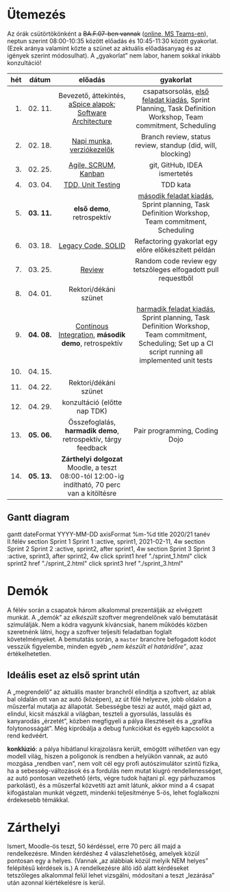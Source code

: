 # Ütemezés

Az órák csütörtökönként a ~~BA.F.07-ben vannak~~ ([online, MS Teams-en](https://teams.microsoft.com/l/team/19%3ac7cf754b3c92495bb1799aa81597d88a%40thread.tacv2/conversations?groupId=a56552c3-1b48-44d8-af21-7ac594aa9009&tenantId=1d6a56fa-705a-4bbc-8004-67a21d5e9b97)), neptun szerint 08:00-10:35 között előadás és 10:45-11:30 között gyakorlat. (Ezek aránya valamint közte a szünet az aktuális előadásanyag és az igények szerint módosulhat). A „gyakorlat” nem labor, hanem sokkal inkább konzultáció!

|hét    |dátum        |előadás|gyakorlat|
|------:|:-----------:|:-----:|:-------:|
| 1.|02.&nbsp;11.| Bevezető, áttekintés, [aSpice&nbsp;alapok](https://www.lhpes.com/blog/what-is-aspice-in-automotive); [Software Architecture](lectures/software_architecture.md) | csapatsorsolás, [első feladat kiadás](sprint_1.md), Sprint Planning, Task Definition Workshop, Team commitment, Scheduling
| 2.|02.&nbsp;18.| [Napi munka, verziókezelők](lectures/daily_work.md)|Branch review, status review, standup (did, will, blocking)
| 3.|02.&nbsp;25.| [Agile, SCRUM, Kanban](lectures/agile_scrum_kanban.md) | git, GitHub, IDEA ismertetés
| 4.|03.&nbsp;04.| [TDD, Unit Testing](lectures/tdd.md) | TDD kata
| 5.|**03.&nbsp;11.**| **első demo**, retrospektív|[második feladat kiadás](sprint_2.md), Sprint planning, Task Definition Workshop, Team commitment, Scheduling
| 6.|03.&nbsp;18.| [Legacy Code, SOLID](lectures/legacy_code.md) |Refactoring gyakorlat egy előre előkészített példán
| 7.|03.&nbsp;25.| [Review](lectures/review.md) |Random code review egy tetszőleges elfogadott pull requestből
| 8.|04.&nbsp;01.| Rektori/dékáni szünet
| 9.|**04.&nbsp;08.**| [Continous Integration](lectures/ci.md), **második demo**, retrospektív | [harmadik feladat kiadás](sprint_3.md), Sprint planning, Task Definition Workshop, Team commitment, Scheduling; Set up a CI script running all implemented unit tests
|10.|04.&nbsp;15.|
|11.|04.&nbsp;22.| Rektori/dékáni szünet
|12.|04.&nbsp;29.| konzultáció (előtte nap TDK)
|13.|**05.&nbsp;06.**| Összefoglalás, **harmadik demo**, retrospektív, tárgy feedback | Pair programming, Coding Dojo
|14.|**05.&nbsp;13.**| **Zárthelyi dolgozat** Moodle, a teszt 08:00-tól 12:00-ig indítható, 70 perc van a kitöltésre


## Gantt diagram


<div class="mermaid">
    gantt
    dateFormat  YYYY-MM-DD
    axisFormat  %m-%d
    title 2020/21 tanév II.félév
    section Sprint 1
        Sprint 1 :active, sprint1, 2021-02-11, 4w
    section Sprint 2
        Sprint 2 :active, sprint2, after sprint1, 4w
    section Sprint 3
        Sprint 3 :active, sprint3, after sprint2, 4w
    click sprint1 href "./sprint_1.html"
    click sprint2 href "./sprint_2.html"
    click sprint3 href "./sprint_3.html"
</div>


<!--
# Házi feladat - 1. hét

1. GitHub fiók létrehozása
    * ha még nincs
2. 11 JDK telepítése, mivel a szoftvert Java nyelven kell elkészíteni
    * ha nincs fönt
3. Fejlesztőkörnyezet telepítése és beállítása
    * IntelliJ IDEA az ajánlott és támogatott eszköz
4. Git és GitHub oktatóanyagok elolvasása
    * ha vannak hiányosságok
    * az órán nincs idő szájbarágósan git használatot oktatni, erre vannak interaktív oktatófelületek
    * ez mindenkinek egyéni felelőssége, ám ha konkrét kérdések merülnek fel, akkor ezekre természetesen kitérünk
5. Git repó klónozása
6. Kód futtatása a futtató- és a fejlesztőkörnyezet beállításainak tesztelése céljából
7. A jegyzet és az abban taglalt segédanyagok megismerése
8. Az elkészítendő szoftver átgondolása (lásd readme), statikus és dinamikus modell elkészítése komponens szinten
    * Ennek terjedelme (az órái példa alapján): egy absztrakciós szint a négyfelé bontás (kb. user story szint), és egy az ez alatti egyel, minden komponens még egy kibontása, kb. egyenrangú komponensek létrehozására - osztály szintre nem mennék le, még ha a végén ezekből akár osztály is lesz. Szóval kettő struktúra, kettő dinamikus viselkedést leíró diagram, egy magasabb és egy alacsonyabb absztrakciós szinten. Hogy konkrétan hány building block, azt mindenkinek "érzésre" kell megállapítania, ezért szubjektív az architektúra.
    * Ez egy egyéni feladat, hiszen még nincsenek csapatok. Az elkészítéshez javasolt eszközök: MS Visio, https://www.draw.io/.
    * Az elkészült diagramoknak a következő órán bemutatható állapotban kell lenniük.
-->



# Demók

A félév során a csapatok három alkalommal prezentálják az elvégzett munkát. A „demók” az _elkészült_ szoftver megrendelőnek való bemutatását szimulálják. Nem a kódra vagyunk kíváncsiak, hanem működés közben szeretnénk látni, hogy a szoftver teljesíti feladatban foglalt követelményeket.
A bemutatás során, a `master` branchre befogadott kódot vesszük figyelembe, minden egyéb _„nem készült el határidőre”_, azaz értékelhetetlen.

## Ideális eset az első sprint után

A „megrendelő” az aktuális master branchről elindítja a szoftvert, az ablak bal oldalán ott van az autó (középen), az út fölé helyezve, jobb oldalon a műszerfal mutatja az állapotát. Sebességbe teszi az autót, majd gázt ad, elindul, kicsit mászkál a világban, teszteli a gyorsulás, lassulás és kanyarodás „érzetét”, közben megfigyeli a pálya illesztéseit és a „grafika folytonosságát”.
Még kipróbálja a debug funkciókat és egyéb kapcsolót a rend kedvéért.

**konklúzió**: a pálya hibátlanul kirajzolásra került, emögött *vélhetően* van egy modell világ, hiszen a poligonok is rendben a helyükön vannak, az autó mozgása „rendben van”, nem volt cél egy profi autószimulátor szintű fizika, ha a sebesség-változások és a fordulás nem mutat kiugró rendellenességet, az autó pontosan vezethető (érts, végre tudok hajtani pl. egy párhuzamos parkolást), és a műszerfal közvetíti azt amit látunk, akkor mind a 4 csapat kifogástalan munkát végzett, mindenki teljesítménye 5-ös, lehet foglalkozni érdekesebb témákkal.


# Zárthelyi

Ismert, Moodle-ös teszt, 50 kérdéssel, erre 70 perc áll majd a rendelkezésre. Minden kérdéshez 4 válaszlehetőség, amelyek közül pontosan egy a helyes. (Vannak „az alábbiak közül melyik NEM helyes” felépítésű kérdések is.) A rendelkezésre álló idő alatt kérdéseket tetszőleges alkalommal felül lehet vizsgálni, módosítani a teszt „lezárása” után azonnal kiértékelésre is kerül.
